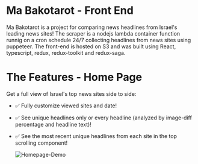 # Ma Bakotarot - Front End
Ma Bakotarot is a project for comparing news headlines from Israel's leading news sites! The scraper is a nodejs lambda container function runnig on a cron schedule 24/7 collecting headlines from news sites using puppeteer. The front-end is hosted on S3 and was built using React, typescript, redux, redux-toolkit and redux-saga.

# The Features - Home Page

Get a full view of Israel's top news sites side to side:

- ✅ Fully customize viewed sites and date!
- ✅ See unique headlines only or every headline (analyzed by image-diff percentage and headline text)!
- ✅ See the most recent unique headlines from each site in the top scrolling component!

  ![Homepage-Demo](./readme-files/homepage-demo.gif)
